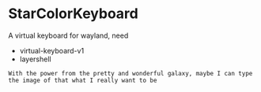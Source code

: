 # StarColorKeyboard

A virtual keyboard for wayland, need

* virtual-keyboard-v1
* layershell

`With the power from the pretty and wonderful galaxy, maybe I can type the image of that what I really want to be`
